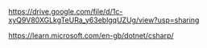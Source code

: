 https://drive.google.com/file/d/1c-xyQ9V80XGLkgTeURa_y63eblgqUZUg/view?usp=sharing

https://learn.microsoft.com/en-gb/dotnet/csharp/
